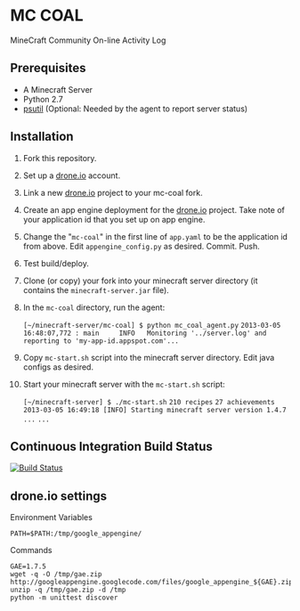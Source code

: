 MC COAL
=======

MineCraft Community On-line Activity Log

Prerequisites
-------------
* A Minecraft Server
* Python 2.7
* [psutil](https://code.google.com/p/psutil/) (Optional: Needed by the agent to report server status)

Installation
------------
1. Fork this repository.
2. Set up a [drone.io](http://drone.io) account.
3. Link a new [drone.io](http://drone.io) project to your mc-coal fork.
4. Create an app engine deployment for the [drone.io](http://drone.io) project. Take note of your application id that you set up on app engine.
5. Change the "`mc-coal`" in the first line of `app.yaml` to be the application id from above. Edit `appengine_config.py` as desired. Commit. Push.
6. Test build/deploy.
7. Clone (or copy) your fork into your minecraft server directory (it contains the `minecraft-server.jar` file).
8. In the `mc-coal` directory, run the agent:

    `[~/minecraft-server/mc-coal] $ python mc_coal_agent.py`
    `2013-03-05 16:48:07,772 : main     INFO   Monitoring '../server.log' and reporting to 'my-app-id.appspot.com'...`

9. Copy `mc-start.sh` script into the minecraft server directory. Edit java configs as desired.
10. Start your minecraft server with the `mc-start.sh` script:

    `[~/minecraft-server] $ ./mc-start.sh`
    `210 recipes`
    `27 achievements`
    `2013-03-05 16:49:18 [INFO] Starting minecraft server version 1.4.7`
    `...`
    `...`


Continuous Integration Build Status
-----------------------------------
[![Build Status](https://drone.io/github.com/gumptionthomas/mc-coal/status.png)](https://drone.io/github.com/gumptionthomas/mc-coal/latest)

drone.io settings
-----------------
Environment Variables

    PATH=$PATH:/tmp/google_appengine/

Commands

    GAE=1.7.5
    wget -q -O /tmp/gae.zip http://googleappengine.googlecode.com/files/google_appengine_${GAE}.zip
    unzip -q /tmp/gae.zip -d /tmp
    python -m unittest discover

